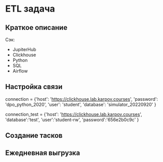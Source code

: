 # ETL задача

## Краткое описание

Сэк: 

- JupiterHub
- Clickhouse
- Python
- SQL
- Airflow

## Настройка связи

connection = {'host': 'https://clickhouse.lab.karpov.courses',
              'password': 'dpo_python_2020',
              'user': 'student',
              'database': 'simulator_20220920'
}

connection_test = {'host': 'https://clickhouse.lab.karpov.courses',
                      'database':'test',
                      'user':'student-rw', 
                      'password':'656e2b0c9c' 
                     }

## Создание тасков

## Ежедневная выгрузка
